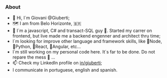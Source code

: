 ### About

- 👋 Hi, I´m Giovani @Giuberti;
- 🗺️ I am from Belo Horizonte, 🇧🇷
- 🌱 I´m a javascript, C# and transact-SQL guy 🥇. Started my carrer on frontend, but live made me a backend engenner and architect thru time;
- I´m looking for improve other language and framework skills, like 🥉Node, 🥈Python, 🥈React, 🥉Angular, etc...
- I´m still working on my personal code here. It´s far to be done. Do not repare the mess 👀 ...
- 📫 Check my LinkedIn profile on [in/giuberti]([https://www.linkedin.com/in/giuberti);
- I communicate in portuguese, english and spanish.

<!---
giuberti/giuberti is a ✨ special ✨ repository because its `README.md` (this file) appears on your GitHub profile.
You can click the Preview link to take a look at your changes.
--->
